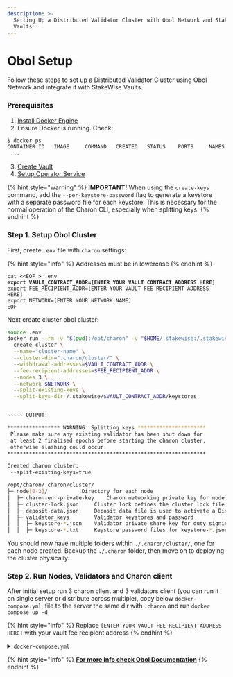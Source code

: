 ```yaml
---
description: >-
  Setting Up a Distributed Validator Cluster with Obol Network and StakeWise
  Vaults
---
```


# Obol Setup

Follow these steps to set up a Distributed Validator Cluster using Obol Network and integrate it with StakeWise Vaults.

### Prerequisites

1. [Install Docker Engine](https://docs.docker.com/engine/install/)
2. Ensure Docker is running. Check:

```bash
$ docker ps
CONTAINER ID   IMAGE     COMMAND   CREATED   STATUS    PORTS     NAMES
 ...
```

3. [Create Vault](../../guides/running-a-vault.md)
4. [Setup Operator Service](../operator-service/)

{% hint style="warning" %}
**IMPORTANT!** When using the `create-keys` command, add the `--per-keystore-password` flag to generate a keystore with a separate password file for each keystore. This is necessary for the normal operation of the Charon CLI, especially when splitting keys.
{% endhint %}

### Step 1. Setup Obol Cluster

First, create `.env` file with `charon` settings:

{% hint style="info" %}
Addresses must be in lowercase
{% endhint %}

<pre class="language-bash"><code class="lang-bash">cat &#x3C;&#x3C;EOF > .env
<strong>export VAULT_CONTRACT_ADDR=[ENTER YOUR VAULT CONTRACT ADDRESS HERE]
</strong>export FEE_RECIPIENT_ADDR=[ENTER YOUR VAULT FEE RECIPIENT ADDRESS HERE]
export NETWORK=[ENTER YOUR NETWORK NAME]
EOF
</code></pre>

Next create cluster obol cluster:

```sh
source .env
docker run --rm -v "$(pwd):/opt/charon" -v "$HOME/.stakewise:/.stakewise" obolnetwork/charon:v0.19.2 \
  create cluster \
  --name="cluster-name" \
  --cluster-dir=".charon/cluster/" \
  --withdrawal-addresses=$VAULT_CONTRACT_ADDR \
  --fee-recipient-addresses=$FEE_RECIPIENT_ADDR \
  --nodes 3 \
  --network $NETWORK \
  --split-existing-keys \
  --split-keys-dir /.stakewise/$VAULT_CONTRACT_ADDR/keystores


~~~~~ OUTPUT:

***************** WARNING: Splitting keys **********************
 Please make sure any existing validator has been shut down for
 at least 2 finalised epochs before starting the charon cluster,
 otherwise slashing could occur.                               
****************************************************************

Created charon cluster:
 --split-existing-keys=true

/opt/charon/.charon/cluster/
├─ node[0-2]/			Directory for each node
│  ├─ charon-enr-private-key	Charon networking private key for node authentication
│  ├─ cluster-lock.json		Cluster lock defines the cluster lock file which is signed by all nodes
│  ├─ deposit-data.json		Deposit data file is used to activate a Distributed Validator on DV Launchpad
│  ├─ validator_keys		Validator keystores and password
│  │  ├─ keystore-*.json	Validator private share key for duty signing
│  │  ├─ keystore-*.txt		Keystore password files for keystore-*.json
```

You should now have multiple folders within `./.charon/cluster/`, one for each node created. Backup the `./.charon` folder, then move on to deploying the cluster physically.

### Step 2. Run Nodes, Validators and Charon client

After initial setup run 3 charon client and 3 validators client (you can run it on single server or distribute across multiple), copy below `docker-compose.yml`, file to the server the same dir with `.charon` and run `docker compose up -d`

{% hint style="info" %}
Replace `[ENTER YOUR VAULT FEE RECIPIENT ADDRESS HERE]` with your vault fee recipient address
{% endhint %}

<details>

<summary><code>docker-compose.yml</code></summary>

```yaml
x-logging: &logging
  logging:
    driver: json-file
    options:
      max-size: 10m
      max-file: "3"
      tag: "{{.ImageName}}|{{.Name}}|{{.ImageFullID}}|{{.FullID}}"

networks:
  cluster:

x-node-base:
  # Pegged charon version (update this for each release).
  &node-base
  image: obolnetwork/charon:${CHARON_VERSION:-v0.19.2}
  restart: unless-stopped
  networks: [ cluster ]
  depends_on: [ relay ]
  volumes:
    - ./.charon:/opt/charon/.charon/

x-node-env:
  &node-env
  CHARON_BEACON_NODE_ENDPOINTS: ${CHARON_BEACON_NODE_ENDPOINTS:-http://lighthouse:6000}
  CHARON_LOG_LEVEL: ${CHARON_LOG_LEVEL:-info}
  CHARON_LOG_FORMAT: ${CHARON_LOG_FORMAT:-console}
  CHARON_P2P_EXTERNAL_HOSTNAME: ${CHARON_P2P_EXTERNAL_HOSTNAME:-} # Empty default required to avoid warnings.
  CHARON_P2P_RELAYS: ${CHARON_P2P_RELAYS:-http://relay:3640/enr}
  CHARON_P2P_TCP_ADDRESS: ${CHARON_P2P_TCP_ADDRESS:-0.0.0.0:3610}
  CHARON_VALIDATOR_API_ADDRESS: ${CHARON_VALIDATOR_API_ADDRESS:-0.0.0.0:3600}

services:
  mev-boost:
    image: flashbots/mev-boost:1.7.0
    restart: always
    command: >
      -mainnet
      -relays
      https://0xac6e77dfe25ecd6110b8e780608cce0dab71fdd5ebea22a16c0205200f2f8e2e3ad3b71d3499c54ad14d6c21b41a37ae@boost-relay.flashbots.net,https://0xa1559ace749633b997cb3fdacffb890aeebdb0f5a3b6aaa7eeeaf1a38af0a8fe88b9e4b1f61f236d2e64d95733327a62@relay.ultrasound.money,https://0x8b5d2e73e2a3a55c6c87b8b6eb92e0149a125c852751db1422fa951e42a09b82c142c3ea98d0d9930b056a3bc9896b8f@bloxroute.max-profit.blxrbdn.com,https://0xa7ab7a996c8584251c8f925da3170bdfd6ebc75d50f5ddc4050a6fdc77f2a3b5fce2cc750d0865e05d7228af97d69561@agnostic-relay.net,https://0xb0b07cd0abef743db4260b0ed50619cf6ad4d82064cb4fbec9d3ec530f7c5e6793d9f286c4e082c0244ffb9f2658fe88@bloxroute.regulated.blxrbdn.com,https://0xa15b52576bcbf1072f4a011c0f99f9fb6c66f3e1ff321f11f461d15e31b1cb359caa092c71bbded0bae5b5ea401aab7e@aestus.live
      -addr
      127.0.0.1:18551
      -loglevel
      info
      -json
    networks: [ cluster ]

  geth:
    image: ethereum/client-go:v1.13.14
    restart: always
    command: >
      --mainnet
      --syncmode=snap
      --datadir=/data
      --db.engine=pebble
      --authrpc.jwtsecret=/data/jwtsecret --authrpc.addr=0.0.0.0 --authrpc.port=8551 --authrpc.vhosts=*
      --http --http.addr=0.0.0.0 --http.port=8445 --http.corsdomain=* --http.vhosts=*
      --port=30303
      --ipcdisable
    volumes: ["./data/geth:/data"]
    ports:
      - 30303:30303/tcp
      - 30303:30303/udp
    networks: [ cluster ]

  lighthouse:
    image: sigp/lighthouse:v5.1.2
    restart: always
    command: >
      lighthouse
      bn
      --staking
      --datadir=/data
      --network=mainnet
      --execution-endpoint=http://geth:8551
      --execution-jwt=/data/jwtsecret
      --checkpoint-sync-url=https://mainnet-checkpoint-sync.attestant.io/
      --slots-per-restore-point=8192
      --http
      --http-port=6000
      --http-address=0.0.0.0
      --http-allow-origin=*
      --builder http://localhost:18551
      --port=30304
      --enr-udp-port=30305
      --disable-upnp
    ulimits:
      nofile:
        soft: "1000000"
        hard: "1000000"
    volumes: ["./data/lighthouse:/data"]
    ports:
      - 30304:30304/tcp
      - 30304:30304/udp
      - 30305:30305/udp
    networks: [ cluster ]

  relay:
    <<: *node-base
    command: relay
    depends_on: []
    environment:
      <<: *node-env
      CHARON_HTTP_ADDRESS: 0.0.0.0:3640
      CHARON_DATA_DIR: /opt/charon/relay
      CHARON_P2P_RELAYS: ""
      CHARON_P2P_EXTERNAL_HOSTNAME: relay
    volumes:
      - ./data/relay:/opt/charon/relay:rw

  node0:
    <<: *node-base
    environment:
      <<: *node-env
      CHARON_PRIVATE_KEY_FILE: /opt/charon/.charon/cluster/node0/charon-enr-private-key
      CHARON_LOCK_FILE: /opt/charon/.charon/cluster/node0/cluster-lock.json
      CHARON_P2P_EXTERNAL_HOSTNAME: node0

  node1:
    <<: *node-base
    environment:
      <<: *node-env
      CHARON_PRIVATE_KEY_FILE: /opt/charon/.charon/cluster/node1/charon-enr-private-key
      CHARON_LOCK_FILE: /opt/charon/.charon/cluster/node1/cluster-lock.json
      CHARON_P2P_EXTERNAL_HOSTNAME: node1

  node2:
    <<: *node-base
    environment:
      <<: *node-env
      CHARON_PRIVATE_KEY_FILE: /opt/charon/.charon/cluster/node2/charon-enr-private-key
      CHARON_LOCK_FILE: /opt/charon/.charon/cluster/node2/cluster-lock.json
      CHARON_P2P_EXTERNAL_HOSTNAME: node2

  vc0-teku:
    image: consensys/teku:${TEKU_VERSION:-24.3.0}
    networks: [ cluster ]
    depends_on: [ node0 ]
    restart: unless-stopped
    command: |
      validator-client
      --network=auto
      --beacon-node-api-endpoint="http://node0:3600"
      --Xblock-v3-enabled=false
      --validators-proposer-default-fee-recipient=[ENTER YOUR VAULT FEE RECIPIENT ADDRESS HERE]
      --validator-keys="/opt/charon/validator_keys:/opt/charon/validator_keys"
      --validators-keystore-locking-enabled=false
    volumes:
      - .charon/cluster/node0/validator_keys:/opt/charon/validator_keys
      - ./data/vc0:/opt/charon/teku

  vc1-teku:
    image: consensys/teku:${TEKU_VERSION:-24.3.0}
    networks: [ cluster ]
    depends_on: [ node1 ]
    restart: unless-stopped
    command: |
      validator-client
      --network=auto
      --beacon-node-api-endpoint="http://node1:3600"
      --Xblock-v3-enabled=false
      --validators-proposer-default-fee-recipient=[ENTER YOUR VAULT FEE RECIPIENT ADDRESS HERE]
      --validator-keys="/opt/charon/validator_keys:/opt/charon/validator_keys"
      --validators-keystore-locking-enabled=false
    volumes:
      - .charon/cluster/node1/validator_keys:/opt/charon/validator_keys
      - ./data/vc1:/opt/charon/teku

  vc2-teku:
    image: consensys/teku:${TEKU_VERSION:-24.3.0}
    networks: [ cluster ]
    depends_on: [ node2 ]
    restart: unless-stopped
    command: |
      validator-client
      --network=auto
      --beacon-node-api-endpoint="http://node2:3600"
      --Xblock-v3-enabled=false
      --validators-proposer-default-fee-recipient=[ENTER YOUR VAULT FEE RECIPIENT ADDRESS HERE]
      --validator-keys="/opt/charon/validator_keys:/opt/charon/validator_keys"
      --validators-keystore-locking-enabled=false
    volumes:
      - .charon/cluster/node2/validator_keys:/opt/charon/validator_keys
      - ./data/vc2:/opt/charon/teku
```

</details>

{% hint style="info" %}
[**For more info check Obol Documentation**](https://docs.obol.tech/docs/start/quickstart\_group)
{% endhint %}
